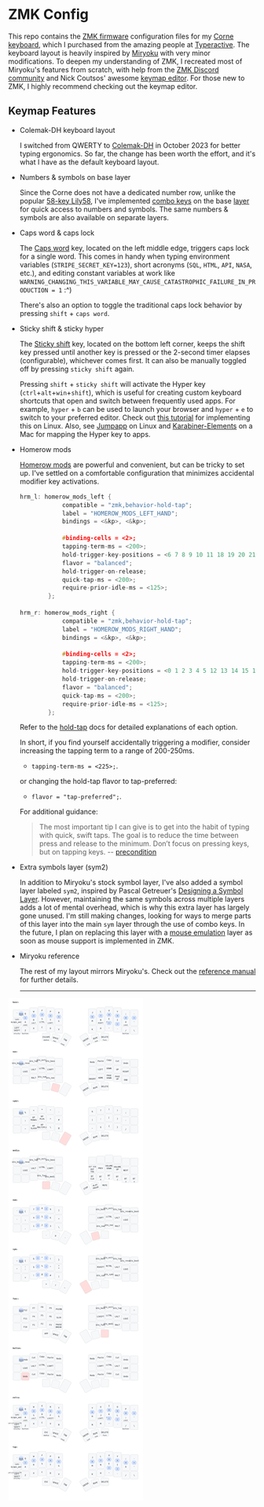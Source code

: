 # ZMK Config

This repo contains the [ZMK firmware](https://zmk.dev) configuration files for my [Corne keyboard](https://github.com/foostan/crkbd/), which I purchased from the amazing people at [Typeractive](https://typeractive.xyz/). The keyboard layout is heavily inspired by [Miryoku](https://github.com/manna-harbour/miryoku) with very minor modifications. To deepen my understanding of ZMK, I recreated most of Miryoku's features from scratch, with help from the [ZMK Discord community](https://zmk.dev/community/discord/invite) and Nick Coutsos' awesome [keymap editor](https://nickcoutsos.github.io/keymap-editor/). For those new to ZMK, I highly recommend checking out the keymap editor.

## Keymap Features

- Colemak-DH keyboard layout

	I switched from QWERTY to [Colemak-DH](https://colemakmods.github.io/mod-dh/) in October 2023 for better typing ergonomics. So far, the change has been worth the effort, and it's what I have as the default keyboard layout.

- Numbers & symbols on base layer

	Since the Corne does not have a dedicated number row, unlike the popular [58-key Lily58](https://github.com/kata0510/Lily58), I've implemented [combo keys](https://zmk.dev/docs/features/combos) on the base [layer](https://zmk.dev/docs/features/keymaps#layers) for quick access to numbers and symbols. The same numbers & symbols are also available on separate layers.

- Caps word & caps lock
 
 	The [Caps word](https://zmk.dev/docs/behaviors/caps-word) key, located on the left middle edge, triggers caps lock for a single word. This comes in handy when typing environment variables (`STRIPE_SECRET_KEY=123`), short acronyms (`SQL`, `HTML`, `API`, `NASA`, etc.), and editing constant variables at work like `WARNING_CHANGING_THIS_VARIABLE_MAY_CAUSE_CATASTROPHIC_FAILURE_IN_PRODUCTION = 1` :^)

 	There's also an option to toggle the traditional caps lock behavior by pressing `shift` + `caps word`.

 - Sticky shift & sticky hyper

	The [Sticky shift](https://zmk.dev/docs/behaviors/sticky-key) key, located on the bottom left corner, keeps the shift key pressed until another key is pressed or the 2-second timer elapses (configurable), whichever comes first. It can also be manually toggled off by pressing `sticky shift` again.

	Pressing `shift` + `sticky shift` will activate the Hyper key (`ctrl`+`alt`+`win`+`shift`), which is useful for creating custom keyboard shortcuts that open and switch between frequently used apps. For example, `hyper` + `b` can be used to launch your browser and `hyper` + `e` to switch to your preferred editor. Check out [this tutorial](https://timothymiller.dev/posts/2022/killing-ctrl-tab/) for implementing this on Linux. Also, see [Jumpapp](https://github.com/mkropat/jumpapp) on Linux and [Karabiner-Elements](https://karabiner-elements.pqrs.org/) on a Mac for mapping the Hyper key to apps.

- Homerow mods

	[Homerow mods](https://precondition.github.io/home-row-mods) are powerful and convenient, but can be tricky to set up. I've settled on a comfortable configuration that minimizes accidental modifier key activations.

	```c++
	hrm_l: homerow_mods_left {
				compatible = "zmk,behavior-hold-tap";
				label = "HOMEROW_MODS_LEFT_HAND";
				bindings = <&kp>, <&kp>;

				#binding-cells = <2>;
				tapping-term-ms = <200>;
				hold-trigger-key-positions = <6 7 8 9 10 11 18 19 20 21 22 23 30 31 32 33 34 35 39 40 41>;
				flavor = "balanced";
				hold-trigger-on-release;
				quick-tap-ms = <200>;
				require-prior-idle-ms = <125>;
			};

	hrm_r: homerow_mods_right {
				compatible = "zmk,behavior-hold-tap";
				label = "HOMEROW_MODS_RIGHT_HAND";
				bindings = <&kp>, <&kp>;

				#binding-cells = <2>;
				tapping-term-ms = <200>;
				hold-trigger-key-positions = <0 1 2 3 4 5 12 13 14 15 16 17 24 25 26 27 28 29 36 37 38>;
				hold-trigger-on-release;
				flavor = "balanced";
				quick-tap-ms = <200>;
				require-prior-idle-ms = <125>;
			};
	```
	Refer to the [hold-tap](https://zmk.dev/docs/behaviors/hold-tap) docs for detailed explanations of each option.

	In short, if you find yourself accidentally triggering a modifier, consider increasing the tapping term to a range of 200-250ms.
	- `tapping-term-ms = <225>;`.

	or changing the hold-tap flavor to tap-preferred: 
	- `flavor = "tap-preferred";`.

	For additional guidance:

	> The most important tip I can give is to get into the habit of typing with quick, swift taps. The goal is to reduce the time between press and release to the minimum. Don’t focus on pressing keys, but on tapping keys. -- [precondition](https://precondition.github.io/home-row-mods#quick-swift-taps)

- Extra symbols layer (sym2)

	In addition to Miryoku's stock symbol layer, I've also added a symbol layer labeled `sym2`, inspired by Pascal Getreuer's [Designing a Symbol Layer](https://getreuer.info/posts/keyboards/symbol-layer/index.html). However, maintaining the same symbols across multiple layers adds a lot of mental overhead, which is why this extra layer has largely gone unused. I'm still making changes, looking for ways to merge parts of this layer into the main `sym` layer through the use of combo keys. In the future, I plan on replacing this layer with a [mouse emulation](https://github.com/manna-harbour/miryoku/tree/master/docs/reference#mouse) layer as soon as mouse support is implemented in ZMK.

- Miryoku reference

	The rest of my layout mirrors Miryoku's. Check out the [reference manual](https://github.com/manna-harbour/miryoku/tree/master/docs/reference) for further details.

	---

![](images/zmk_keymap.png)